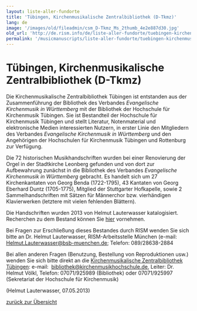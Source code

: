 ```yaml
---
layout: liste-aller-fundorte
title: 'Tübingen, Kirchenmusikalische Zentralbibliothek (D-Tkmz)'
lang: de
image: '/images/old/fileadmin/csm_D-Tkmz_Ms_2thumb_4e2e887d30.jpg'
old_url: 'http://de.rism.info/de/liste-aller-fundorte/tuebingen-kirchenmusikalische-zentralbibliothek-d-tkmz.html'
permalink: '/musicmanuscripts/liste-aller-fundorte/tuebingen-kirchenmusikalische-zentralbibliothek-d-tkmz.html'
---
```



# Tübingen, Kirchenmusikalische Zentralbibliothek (D-Tkmz)

Die Kirchenmusikalische Zentralbibliothek Tübingen ist entstanden aus der Zusammenführung der Bibliothek des Verbandes&nbsp;_Evangelische Kirchenmusik in Württemberg_ mit der Bibliothek der Hochschule für Kirchenmusik Tübingen. Sie ist Bestandteil der Hochschule für Kirchenmusik Tübingen und stellt Literatur, Notenmaterial und elektronische&nbsp;Medien interessierten Nutzern, in erster Linie den Mitgliedern des Verbandes _Evangelische Kirchenmusik in Württemberg_ und den Angehörigen der Hochschulen für Kirchenmusik Tübingen und Rottenburg zur Verfügung.

Die 72 historischen Musikhandschriften wurden bei einer Renovierung der Orgel in der Stadtkirche Leonberg gefunden und von dort zur Aufbewahrung zunächst in die Bibliothek des Verbandes _Evangelische Kirchenmusik in Württemberg_ gebracht. Es handelt sich um 27 Kirchenkantaten von Georg Benda (1722-1795), 43 Kantaten von Georg Eberhard Duntz (1705-1775), Mitglied der Stuttgarter Hofkapelle, sowie 2 Sammelhandschriften mit Sätzen für Männerchor bzw. vierhändigen Klavierwerken (letztere mit vielen fehlenden Blättern).&nbsp;

Die Handschriften wurden 2013 von Helmut Lauterwasser katalogisiert. Recherchen zu dem Bestand können Sie [hier](http://opac.rism.info/index.php?id=6&tx_bsbsearch_pi1%5Bsmode%5D=advanced&L=&tx_bsbsearch_pi1%5Bfield%5D%5B0%5D=ssiglum&tx_bsbsearch_pi1%5Bquery%5D%5B0%5D=D-Tkmz&tx_bsbsearch_pi1%5Bfield%5D%5B1%5D=sauthor&tx_bsbsearch_pi1%5Bquery%5D%5B1%5D=&tx_bsbsearch_pi1%5Bfield%5D%5B2%5D=stitle&tx_bsbsearch_pi1%5Bquery%5D%5B2%5D=&tx_bsbsearch_pi1%5Bsubmit_button%5D=Suche "Opens external link in new window") vornehmen.

Bei Fragen zur Erschließung dieses Bestandes durch RISM wenden Sie sich bitte an Dr. Helmut Lauterwasser, RISM-Arbeitsstelle München (e-mail: [Helmut.Lauterwasser@bsb-muenchen.de](mailto:Helmut.Lauterwasser@bsb-muenchen.de "Opens window for sending email"); Telefon: 089/28638-2884

Bei allen anderen Fragen (Benutzung, Bestellung von Reproduktionen usw.) wenden Sie sich bitte direkt an die [Kirchenmusikalische Zentralbibliothek Tübingen](http://www.kirchenmusikhochschule.de/hochschule/einrichtungen/bibliothek/ "Opens external link in new window"): e-mail:&nbsp; [bibliothek@kirchenmusikhochschule.de](mailto:bibliothek@kirchenmusikhochschule.de "Opens window for sending email"), Leiter: Dr. Helmut Völkl, Telefon: 07071/925989 (Bibliothek) oder 07071/925997 (Sekretariat der Hochschule für Kirchenmusik)

(Helmut Lauterwasser, 07.05.2013)

[zurück zur Übersicht](/de/workgroups/germany-dresden-munich-working-group-deutschland/musikhandschriften/liste-aller-fundorte.html "Opens external link in new window")


